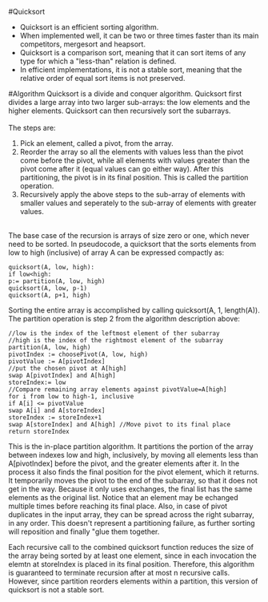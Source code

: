 #Quicksort
- Quicksort is an efficient sorting algorithm.
- When implemented well, it can be two or three times faster than its main competitors, mergesort and heapsort.
- Quicksort is a comparison sort, meaning that it can sort items of any type for which a "less-than" relation is defined.
- In efficient implementations, it is not a stable sort, meaning that the relative order of equal sort items is not preserved.

#Algorithm
Quicksort is a divide and conquer algorithm. Quicksort first divides a large array into two larger sub-arrays: the low elements
and the higher elements. Quicksort can then recursively sort the subarrays. <br><br>
The steps are: <br>
1. Pick an element, called a pivot, from the array. <br>
2. Reorder the array so all the elements with values less than the pivot come before the pivot, while all elements with values
greater than the pivot come after it (equal values can go either way). After this partitioning, the pivot is in its final
position. This is called the partition operation. <br>
3. Recursively apply the above steps to the sub-array of elements with smaller values and seperately to the sub-array of
elements with greater values. <br><br>

The base case of the recursion is arrays of size zero or one, which never need to be sorted. In pseudocode, a quicksort that 
the sorts elements from low to high (inclusive) of array A can be expressed compactly as:
```
quicksort(A, low, high):
if low<high:
p:= partition(A, low, high)
quicksort(A, low, p-1)
quicksort(A, p+1, high)
```
Sorting the entire array is accomplished by calling quicksort(A, 1, length(A)). The partition operation is step 2 from the
algorithm description above:
```
//low is the index of the leftmost element of ther subarray
//high is the index of the rightmost element of the subarray
partition(A, low, high)
pivotIndex := choosePivot(A, low, high)
pivotValue := A[pivotIndex]
//put the chosen pivot at A[high]
swap A[pivotIndex] and A[high]
storeIndex:= low
//Compare remaining array elements against pivotValue=A[high]
for i from low to high-1, inclusive
if A[i] <= pivotValue
swap A[i] and A[storeIndex]
storeIndex := storeIndex+1
swap A[storeIndex] and A[high] //Move pivot to its final place
return storeIndex
```
This is the in-place partition algorithm. It partitions the portion of the array between indexes low and high, inclusively,
by moving all elements less than A[pivotIndex] before the pivot, and the greater elements after it. In the process it also
finds the final position for the pivot element, which it returns. It temporarily moves the pivot to the end of the subarray,
so that it does not get in the way. Because it only uses exchanges, the final list has the same elements as the original list.
Notice that an element may be echanged multiple times before reaching its final place. Also, in case of pivot duplicates in
the input array, they can be spread across the right subarray, in any order. This doesn't represent a partitioning failure,
as further sorting will reposition and finally "glue them together. <br>

Each recursive call to the combined quicksort function reduces the size of the array being sorted by at least one element,
since in each invocation the elemtn at storeIndex is placed in its final position. Therefore, this algorithm is guaranteed to
terminate recursion after at most n recursive calls. However, since partition reorders elements within a partition, this 
version of quicksort is not a stable sort.
